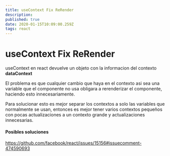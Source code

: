 ```yaml
---
title: useContext Fix ReRender
description: 
published: true
date: 2020-01-15T10:09:00.259Z
tags: react
---
```


# useContext Fix ReRender

useContext en react devuelve un objeto con la informacion del contexto **dataContext**

El problema es que cualquier cambio que haya en el contexto asi sea una variable que el componente no usa obligara a
rerenderizar el componente, haciendo esto innecesariamente.

Para solucionar esto es mejor separar los contextos a solo las variables que normalmente se usan,
entonces es mejor tener varios contextos pequeños con pocas actualizaciones a un contexto grande y actualizaciones innecesarias.

#### Posibles soluciones
https://github.com/facebook/react/issues/15156#issuecomment-474590693
